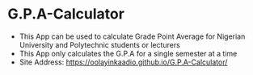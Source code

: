 # G.P.A-Calculator
* This App can be used to calculate Grade Point Average for Nigerian University and Polytechnic students or lecturers
* This App only calculates the G.P.A for a single semester at a time
* Site Address: https://oolayinkaadio.github.io/G.P.A-Calculator/
